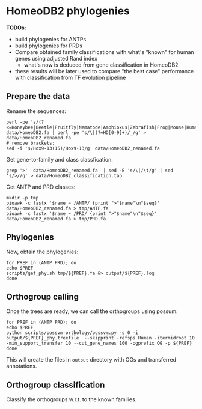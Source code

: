 # HomeoDB2 phylogenies 
__TODOs__:
* build phylogenies for ANTPs
* build phylogenies for PRDs
* Compare obtained family classifications with what's "known" for human genes using adjusted Rand index  
    * what's now is deduced from gene classification in HomeoDB2
* these results will be later used to compare "the best case" performance with classification from TF evolution pipeline


## Prepare the data  

Rename the sequences: 
```
perl -pe 's/(?<=Honeybee|Beetle|Fruitfly|Nematode|Amphioxus|Zebrafish|Frog|Mouse|Human|Chicken)\|/_/' data/HomeoDB2.fa | perl -pe 's/\|(?=HD[0-9]+)/_/g' > data/HomeoDB2_renamed.fa
# remove brackets:
sed -i 's/Hox9-13(15)/Hox9-13/g' data/HomeoDB2_renamed.fa
```

Get gene-to-family and class classfication:

```
grep '>'  data/HomeoDB2_renamed.fa  | sed -E 's/\|/\t/g' | sed 's/>//g' > data/HomeoDB2_classification.tab
```

Get ANTP and PRD classes:
```
mkdir -p tmp
bioawk -c fastx '$name ~ /ANTP/ {print ">"$name"\n"$seq}' data/HomeoDB2_renamed.fa > tmp/ANTP.fa
bioawk -c fastx '$name ~ /PRD/ {print ">"$name"\n"$seq}' data/HomeoDB2_renamed.fa > tmp/PRD.fa
```
## Phylogenies 

Now, obtain the phylogenies:

```
for PREF in (ANTP PRD); do
echo $PREF
scripts/get_phy.sh tmp/${PREF}.fa &> output/${PREF}.log
done
```

## Orthogroup calling  

Once the trees are ready, we can call the orthogroups using possum:

```
for PREF in (ANTP PRD); do
echo $PREF
python scripts/possvm-orthology/possvm.py -s 0 -i output/${PREF}_phy.treefile  --skipprint -refsps Human -itermidroot 10 -min_support_transfer 10 --cut_gene_names 100 -ogprefix OG -p ${PREF}
done
```
This will create the files in `output` directory with OGs and transferred annotations.  

## Orthogroup classification   

Classify the orthogroups w.r.t. to the known families.  

